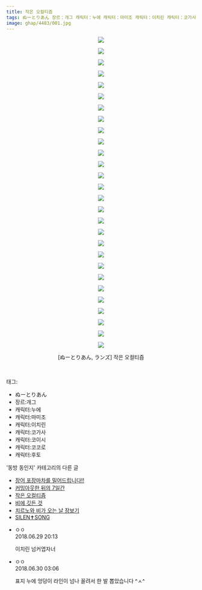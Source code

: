 ```yaml
---
title: 작은 오컬티즘
tags: ぬーとりあん 장르：개그 캐릭터：누에 캐릭터：마미조 캐릭터：이치린 캐릭터：코가사 캐릭터：코이시 캐릭터：코코로 캐릭터：후토 ランズ 동방_동인지
image: ghap/4483/001.jpg
---
```

<div class="article">
<p style="text-align: center; clear: none; float: none;"><img src="{{ site.nasurl }}/ghap/4483/001.jpg"/></p>
<p style="text-align: center; clear: none; float: none;"><img src="{{ site.nasurl }}/ghap/4483/002.jpg"/></p>
<p style="text-align: center; clear: none; float: none;"><img src="{{ site.nasurl }}/ghap/4483/003.jpg"/></p>
<p style="text-align: center; clear: none; float: none;"><img src="{{ site.nasurl }}/ghap/4483/004.jpg"/></p>
<p style="text-align: center; clear: none; float: none;"><img src="{{ site.nasurl }}/ghap/4483/005.jpg"/></p>
<p style="text-align: center; clear: none; float: none;"><img src="{{ site.nasurl }}/ghap/4483/006.jpg"/></p>
<p style="text-align: center; clear: none; float: none;"><img src="{{ site.nasurl }}/ghap/4483/007.jpg"/></p>
<p style="text-align: center; clear: none; float: none;"><img src="{{ site.nasurl }}/ghap/4483/008.jpg"/></p>
<p style="text-align: center; clear: none; float: none;"><img src="{{ site.nasurl }}/ghap/4483/009.jpg"/></p>
<p style="text-align: center; clear: none; float: none;"><img src="{{ site.nasurl }}/ghap/4483/010.jpg"/></p>
<p style="text-align: center; clear: none; float: none;"><img src="{{ site.nasurl }}/ghap/4483/011.jpg"/></p>
<p style="text-align: center; clear: none; float: none;"><img src="{{ site.nasurl }}/ghap/4483/012.jpg"/></p>
<p style="text-align: center; clear: none; float: none;"><img src="{{ site.nasurl }}/ghap/4483/013.jpg"/></p>
<p style="text-align: center; clear: none; float: none;"><img src="{{ site.nasurl }}/ghap/4483/014.jpg"/></p>
<p style="text-align: center; clear: none; float: none;"><img src="{{ site.nasurl }}/ghap/4483/015.jpg"/></p>
<p style="text-align: center; clear: none; float: none;"><img src="{{ site.nasurl }}/ghap/4483/016.jpg"/></p>
<p style="text-align: center; clear: none; float: none;"><img src="{{ site.nasurl }}/ghap/4483/017.jpg"/></p>
<p style="text-align: center; clear: none; float: none;"><img src="{{ site.nasurl }}/ghap/4483/018.jpg"/></p>
<p style="text-align: center; clear: none; float: none;"><img src="{{ site.nasurl }}/ghap/4483/019.jpg"/></p>
<p style="text-align: center; clear: none; float: none;"><img src="{{ site.nasurl }}/ghap/4483/020.jpg"/></p>
<p style="text-align: center; clear: none; float: none;"><img src="{{ site.nasurl }}/ghap/4483/021.jpg"/></p>
<p style="text-align: center; clear: none; float: none;"><img src="{{ site.nasurl }}/ghap/4483/022.jpg"/></p>
<p style="text-align: center; clear: none; float: none;"><img src="{{ site.nasurl }}/ghap/4483/023.jpg"/></p>
<p style="text-align: center; clear: none; float: none;"><img src="{{ site.nasurl }}/ghap/4483/024.jpg"/></p>
<p style="text-align: center; clear: none; float: none;"><img src="{{ site.nasurl }}/ghap/4483/025.jpg"/></p>
<p style="text-align: center; clear: none; float: none;"><img src="{{ site.nasurl }}/ghap/4483/026.jpg"/></p>
<p style="text-align: center; clear: none; float: none;"><img src="{{ site.nasurl }}/ghap/4483/027.jpg"/></p>
<p style="text-align: center; clear: none; float: none;"><img src="{{ site.nasurl }}/ghap/4483/028.jpg"/></p>
<p style="text-align: center; clear: none; float: none;">[ぬーとりあん, ランズ] 작은 오컬티즘</p>
<p><br/></p>
</div><div class="tagTrail">
<p>태그: </p>
<ul>
<li>ぬーとりあん</li>
<li>장르:개그</li>
<li>캐릭터:누에</li>
<li>캐릭터:마미조</li>
<li>캐릭터:이치린</li>
<li>캐릭터:코가사</li>
<li>캐릭터:코이시</li>
<li>캐릭터:코코로</li>
<li>캐릭터:후토</li>
</ul>
</div><div class="another">
<p>'동방 동인지' 카테고리의 다른 글</p>
<ul>
<li><a href="/2018-06-29-ghap_4485">장어 포장마차를 밀어드립니다!!</a></li>
<li><a href="/2018-06-27-ghap_4484">커밍아웃한 뒤의 7일간</a></li>
<li><a href="/2018-06-27-ghap_4483">작은 오컬티즘</a></li>
<li><a href="/2018-06-27-ghap_4482">비에 깃든 것</a></li>
<li><a href="/2018-06-27-ghap_4481">치르노와 비가 오는 날 장보기</a></li>
<li><a href="/2018-06-23-ghap_4480">SILEN✝SONG</a></li>
</ul>
</div><div class="cb_module cb_fluid">
<div class="cb_wrt cb_profile">
<div class="comment">
<ul>
<li class="cb_thumb_off" id="comment15278624">
<div class="cb_comment_area">
<div class="cb_info_area">
<div class="cb_section">
<span class="cb_nick_name">ㅇㅇ</span>
</div>
<div class="cb_section">
<span class="cb_date">2018.06.29 20:13 </span>
</div>
</div>
<div class="cb_dsc_comment">
<p class="cb_dsc">
											이치린 넘커엽자너
										</p>
</div>
</div></li>
<li class="cb_thumb_off" id="comment15278767">
<div class="cb_comment_area">
<div class="cb_info_area">
<div class="cb_section">
<span class="cb_nick_name">ㅇㅇ</span>
</div>
<div class="cb_section">
<span class="cb_date">2018.06.30 03:06 </span>
</div>
</div>
<div class="cb_dsc_comment">
<p class="cb_dsc">
											표지 누에 엉덩이 라인이 넘나 꼴려서 한 발 뽑았습니다 ^ㅅ^
										</p>
</div>
</div></li>
</ul>
</div>
</div><!-- commentList close -->
</div>
